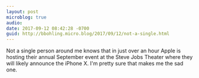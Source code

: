 ```yaml
---
layout: post
microblog: true
audio: 
date: 2017-09-12 08:42:28 -0700
guid: http://bbohling.micro.blog/2017/09/12/not-a-single.html
---
```

Not a single person around me knows that in just over an hour Apple is hosting their annual September event at the Steve Jobs Theater where they will likely announce the iPhone X. I'm pretty sure that makes me the sad one.
